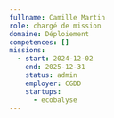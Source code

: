 ```yaml
---
fullname: Camille Martin
role: chargé de mission
domaine: Déploiement
competences: []
missions:
  - start: 2024-12-02
    end: 2025-12-31
    status: admin
    employer: CGDD
    startups:
      - ecobalyse
---
```


